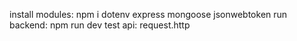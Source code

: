 install modules: npm i dotenv express mongoose jsonwebtoken
run backend: npm run dev
test api: request.http
